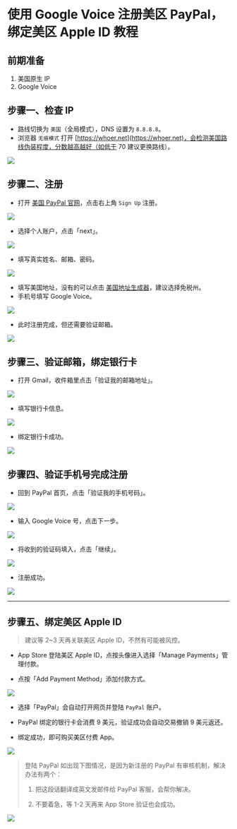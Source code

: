 # 使用 Google Voice 注册美区 PayPal，绑定美区 Apple ID 教程

## 前期准备

1. 美国原生 IP
2. Google Voice

## 步骤一、检查 IP

* 路线切换为 `美国`（全局模式），DNS 设置为 `8.8.8.8`。
* 浏览器 `无痕模式` 打开 [https://whoer.net](https://whoer.net)，会检测美国路线伪装程度，分数越高越好（如低于 70 建议更换路线）。

![](pic/002.jpg)

## 步骤二、注册

* 打开 [美国 PayPal 官网](https://www.paypal.com/us/webapps/mpp/home)，点击右上角 `Sign Up` 注册。

![](pic/003.png)

* 选择个人账户，点击「next」。

![](pic/004.png)

* 填写真实姓名、邮箱、密码。

![](pic/005.png)

* 填写美国地址，没有的可以点击 [美国地址生成器](https://www.fakeaddressgenerator.com/Random_Address/US_California)，建议选择免税州。
* 手机号填写 Google Voice。

![](pic/006.png)

* 此时注册完成，但还需要验证邮箱。

![](pic/007.png)

## 步骤三、验证邮箱，绑定银行卡

* 打开 Gmail，收件箱里点击「验证我的邮箱地址」。

![](pic/008.png)

* 填写银行卡信息。

![](pic/009.png)

* 绑定银行卡成功。

![](pic/0010.png)

## 步骤四、验证手机号完成注册

* 回到 PayPal 首页，点击「验证我的手机号码」。

![](pic/0011.png)

* 输入 Google Voice 号，点击下一步。

![](pic/0012.png)

* 将收到的验证码填入，点击「继续」。

![](pic/0013.png)

* 注册成功。

![](pic/0014.png)

---

## 步骤五、绑定美区 Apple ID

> 建议等 2~3 天再关联美区 Apple ID，不然有可能被风控。

* App Store 登陆美区 Apple ID，点按头像进入选择「Manage Payments」管理付款。

* 点按「Add Payment Method」添加付款方式。

![](pic/0015.png)

* 选择「PayPal」会自动打开网页并登陆 `PayPal` 账户。

* PayPal 绑定的银行卡会消费 9 美元，验证成功会自动交易撤销 9 美元返还。

* 绑定成功，即可购买美区付费 App。

![](pic/0016.png)

> 登陆 PayPal 如出现下图情况，是因为新注册的 PayPal 有审核机制，解决办法有两个：
> 
> 1. 把这段话翻译成英文发邮件给 PayPal 客服，会帮你解决。
> 
> 2. 不要着急，等 1-2 天再来 App Store 验证也会成功。

![](pic/0017.png)
